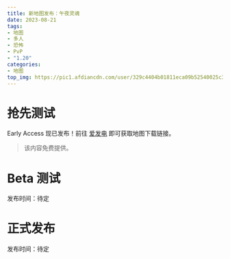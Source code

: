 ```yaml
---
title: 新地图发布：午夜灵魂
date: 2023-08-21
tags: 
- 地图
- 多人
- 恐怖
- PvP
- "1.20"
categories: 
- 地图
top_img: https://pic1.afdiancdn.com/user/329c4404b01811eca09b52540025c377/common/6406d94aad0c14e6fbc7b793501dd13e_w2560_h777_s1640.png
---
```


# 抢先测试

Early Access 现已发布！前往 [爱发电](https://afdian.net/p/700645c6418311ee878d52540025c377) 即可获取地图下载链接。

> 该内容免费提供。

# Beta 测试

发布时间：待定

# 正式发布

发布时间：待定
